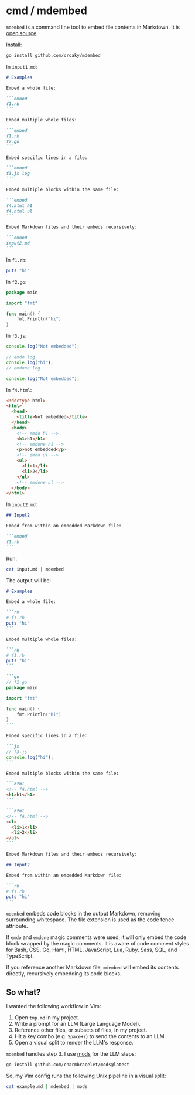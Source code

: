 # cmd / mdembed

`mdembed` is a command line tool to embed file contents in Markdown.
It is [open source](https://github.com/croaky/mdembed).

Install:

```bash
go install github.com/croaky/mdembed
```

In `input1.md`:

````md
# Examples

Embed a whole file:

```embed
f1.rb
```

Embed multiple whole files:

```embed
f1.rb
f2.go
```

Embed specific lines in a file:

```embed
f3.js log
```

Embed multiple blocks within the same file:

```embed
f4.html h1
f4.html ul
```

Embed Markdown files and their embeds recursively:

```embed
input2.md
```
````

In `f1.rb`:

```rb
puts "hi"
```

In `f2.go`:

```go
package main

import "fmt"

func main() {
    fmt.Println("hi")
}
```

In `f3.js`:

```js
console.log("Not embedded");

// emdo log
console.log("hi");
// emdone log

console.log("Not embedded");
```

In `f4.html`:

```html
<!doctype html>
<html>
  <head>
    <title>Not embedded</title>
  </head>
  <body>
    <!-- emdo h1 -->
    <h1>h1</h1>
    <!-- emdone h1 -->
    <p>not embedded</p>
    <!-- emdo ul -->
    <ul>
      <li>1</li>
      <li>2</li>
    </ul>
    <!-- emdone ul -->
  </body>
</html>
```

In `input2.md`:

````md
## Input2

Embed from within an embedded Markdown file:

```embed
f1.rb
```
````

Run:

```bash
cat input.md | mdembed
```

The output will be:

````md
# Examples

Embed a whole file:

```rb
# f1.rb
puts "hi"
```

Embed multiple whole files:

```rb
# f1.rb
puts "hi"
```

```go
// f2.go
package main

import "fmt"

func main() {
    fmt.Println("hi")
}
```

Embed specific lines in a file:

```js
// f3.js
console.log("hi");
```

Embed multiple blocks within the same file:

```html
<!-- f4.html -->
<h1>h1</h1>
```

```html
<!-- f4.html -->
<ul>
  <li>1</li>
  <li>2</li>
</ul>
```

Embed Markdown files and their embeds recursively:

## Input2

Embed from within an embedded Markdown file:

```rb
# f1.rb
puts "hi"
```
````

`mdembed` embeds code blocks in the output Markdown,
removing surrounding whitespace.
The file extension is used as the code fence attribute.

If `emdo` and `emdone` magic comments were used, it will only embed the code
block wrapped by the magic comments. It is aware of code comment styles for
Bash, CSS, Go, Haml, HTML, JavaScript, Lua, Ruby, Sass, SQL, and TypeScript.

If you reference another Markdown file, `mdembed` will embed its contents
directly, recursively embedding its code blocks.

## So what?

I wanted the following workflow in Vim:

1. Open `tmp.md` in my project.
2. Write a prompt for an LLM (Large Language Model).
3. Reference other files, or subsets of files, in my project.
4. Hit a key combo (e.g. `Space+r`) to send the contents to an LLM.
5. Open a visual split to render the LLM's response.

`mdembed` handles step 3.
I use [mods](https://github.com/charmbracelet/mods) for the LLM steps:

```bash
go install github.com/charmbracelet/mods@latest
```

So, my Vim config runs the following Unix pipeline in a visual split:

```bash
cat example.md | mdembed | mods
```
